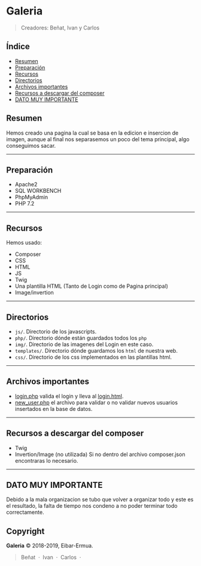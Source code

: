 # Galeria
<!--{h1:.massive-header.-with-tagline}-->

> Creadores: Beñat, Ivan y Carlos

## Índice

* [Resumen](#resumen)
* [Preparación](#preparación)
* [Recursos](#recursos)
* [Directorios](#directorios)
* [Archivos importantes](#Archivos-importantes)
* [Recursos a descargar del composer](#Recursos-a-descargar-del-composer)
* [DATO MUY IMPORTANTE](#DATO-MUY-IMPORTANTE)


## Resumen

Hemos creado una pagina la cual se basa en la edicion e insercion de imagen, aunque al final nos separasemos un poco del tema principal, algo conseguimos sacar.

------



## Preparación

- Apache2
- SQL WORKBENCH
- PhpMyAdmin
- PHP 7.2
-----

## Recursos 

Hemos usado:

- Composer
- CSS
- HTML
- JS
- Twig
- Una plantilla HTML (Tanto de Login como de Pagina principal)
- Image/invertion
-----


Directorios
-------

- `js/`. Directorio de los javascripts.
- `php/`. Directorio dónde están guardados todos los `php` 
- `img/`. Directorio de las imagenes del Login en este caso.
- `templates/`. Directorio dónde guardamos los `html` de nuestra web.
- `css/`. Directorio de los css implementados en las plantillas html.
-----


Archivos importantes
-------

- [login.php](php/login.php) valida el login y lleva al [login.html](templates/login.html).
- [new_user.php](php/new_user.php) el archivo para validar o no validar nuevos usuarios insertados en la base de datos.
-----


Recursos a descargar del composer
-------
- Twig
- Invertion/Image (no utilizada)
Si no dentro del archivo composer.json encontraras lo necesario.
-----


DATO MUY IMPORTANTE
-------
Debido a la mala organizacion se tubo que volver a organizar todo y este es el resultado, la falta de tiempo nos condeno a no poder terminar todo correctamente.


Copyright
------



**Galeria** © 2018-2019, Eibar-Ermua.<br>



> Beñat &nbsp;&middot;&nbsp;
> Ivan &nbsp;&middot;&nbsp;
> Carlos &nbsp;&middot;&nbsp;


